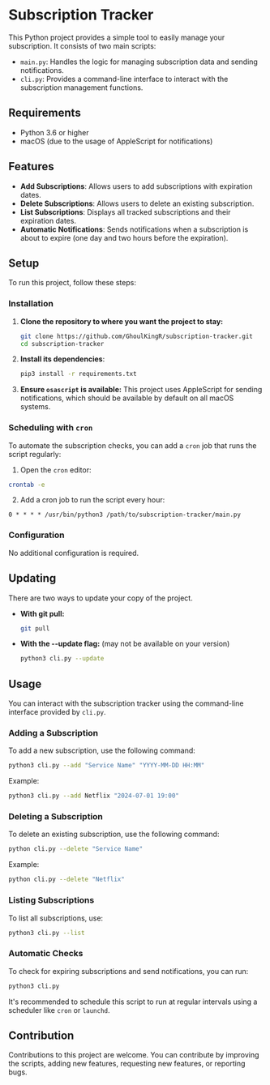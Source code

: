# Subscription Tracker

This Python project provides a simple tool to easily manage your subscription. It consists of two main scripts:
- `main.py`: Handles the logic for managing subscription data and sending notifications.
- `cli.py`: Provides a command-line interface to interact with the subscription management functions.

## Requirements
- Python 3.6 or higher
- macOS (due to the usage of AppleScript for notifications)

## Features
- **Add Subscriptions**: Allows users to add subscriptions with expiration dates.
- **Delete Subscriptions**: Allows users to delete an existing subscription.
- **List Subscriptions**: Displays all tracked subscriptions and their expiration dates.
- **Automatic Notifications**: Sends notifications when a subscription is about to expire (one day and two hours before the expiration).

## Setup
To run this project, follow these steps:

### Installation
1. **Clone the repository to where you want the project to stay:**
   ```bash
   git clone https://github.com/GhoulKingR/subscription-tracker.git
   cd subscription-tracker
   ```

2. **Install its dependencies**:
   ```bash
   pip3 install -r requirements.txt
   ```

3. **Ensure `osascript` is available:**
   This project uses AppleScript for sending notifications, which should be available by default on all macOS systems.

### Scheduling with `cron`
To automate the subscription checks, you can add a `cron` job that runs the script regularly:
1. Open the `cron` editor:
  ```bash
  crontab -e
  ```
2. Add a cron job to run the script every hour:
  ```cron
  0 * * * * /usr/bin/python3 /path/to/subscription-tracker/main.py
  ```

### Configuration
No additional configuration is required.

## Updating
There are two ways to update your copy of the project.

* **With git pull:**
   ```bash
   git pull
   ```
* **With the --update flag:** (may not be available on your version)
   ```bash
   python3 cli.py --update
   ```

## Usage
You can interact with the subscription tracker using the command-line interface provided by `cli.py`.

### Adding a Subscription
To add a new subscription, use the following command:
```bash
python3 cli.py --add "Service Name" "YYYY-MM-DD HH:MM"
```
Example:
```bash
python3 cli.py --add Netflix "2024-07-01 19:00"
```

### Deleting a Subscription
To delete an existing subscription, use the following command:
```bash
python cli.py --delete "Service Name"
```

Example:
```bash
python cli.py --delete "Netflix"
```

### Listing Subscriptions
To list all subscriptions, use:
```bash
python3 cli.py --list
```

### Automatic Checks
To check for expiring subscriptions and send notifications, you can run:
```bash
python3 cli.py
```
It's recommended to schedule this script to run at regular intervals using a scheduler like `cron` or `launchd`.

## Contribution
Contributions to this project are welcome. You can contribute by improving the scripts, adding new features, requesting new features, or reporting bugs.
